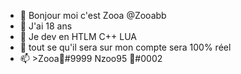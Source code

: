 - 👋 Bonjour moi c'est Zooa @Zooabb
- 👀 J'ai 18 ans
- 🌱 Je dev en HTLM C++ LUA
- 💞️ tout se qu'il sera sur mon compte sera 100% réel
- 📫 >Zooa🌱#9999   Nzoo95 🧃#0002
